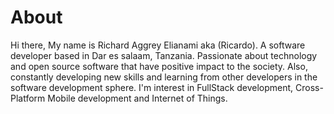 # About

Hi there, My name is Richard Aggrey Elianami aka (Ricardo). A software developer based in Dar es salaam, Tanzania. Passionate about technology and open source software that have positive impact to the society. Also, constantly developing new skills and learning from other developers in the software development sphere. I'm interest in FullStack development, Cross-Platform Mobile development and Internet of Things.
